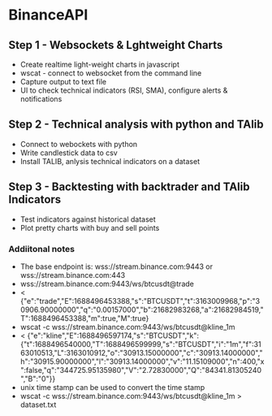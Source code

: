 # BinanceAPI

## Step 1 - Websockets & Lghtweight Charts
* Create realtime light-weight charts in javascript
* wscat - connect to websocket from the command line
* Capture output to text file
* UI to check technical indicators (RSI, SMA), configure alerts & notifications

## Step 2 - Technical analysis with python and TAlib
* Connect to webockets with python
* Write candlestick data to csv
* Install TALIB, anlysis technical indicators on a dataset

## Step 3 - Backtesting with backtrader and TAlib Indicators
* Test indicators against historical dataset
* Plot pretty charts with buy and sell points


### Addiitonal notes
* The base endpoint is: wss://stream.binance.com:9443 or wss://stream.binance.com:443
* wss://stream.binance.com:9443/ws/btcusdt@trade
* < {"e":"trade","E":1688496453388,"s":"BTCUSDT","t":3163009968,"p":"30906.90000000","q":"0.00157000","b":21682983268,"a":21682984519,"T":1688496453388,"m":true,"M":true}
* wscat -c wss://stream.binance.com:9443/ws/btcusdt@kline_1m
* < {"e":"kline","E":1688496597174,"s":"BTCUSDT","k":{"t":1688496540000,"T":1688496599999,"s":"BTCUSDT","i":"1m","f":3163010513,"L":3163010912,"o":"30913.15000000","c":"30913.14000000","h":"30915.90000000","l":"30913.14000000","v":"11.15109000","n":400,"x":false,"q":"344725.95135980","V":"2.72830000","Q":"84341.81305240","B":"0"}}
* unix time stamp can be used to convert the time stamp
* wscat -c wss://stream.binance.com:9443/ws/btcusdt@kline_1m > dataset.txt
